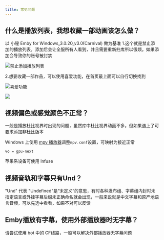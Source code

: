 ```yaml
---
title: 常见问题
---
```

## 什么是播放列表，我想收藏一部动画该怎么做？
以 小秘 Emby for Windows_3.0.20_v3.0(Carnival) 做为基准
1.这个就是禁止添加的播放列表，添加后会让全服所有人看到，并且需要重新扫库所以很烦。如果添加会导致你的账号被封禁

![禁止添加播放列表](https://img.155155155.xyz/i/2024/02/65d60b572d7e3.webp)

2.想要收藏一部作品，可以使用喜爱功能，在首页最上面可以自行切换找到

![喜爱功能](https://img.155155155.xyz/i/2024/02/65d60afd70bee.webp)

![](https://img.155155155.xyz/i/2024/02/65d60c17d8d0a.webp)

## 视频偏色或感觉颜色不正常？
一般是播放杜比视界时出现的问题，虽然库中杜比视界动画不多，但如果遇上了可要求添加非杜比版本

Windows 上使用 [mpv 播放器](https://mpv.io/)调整`mpv.conf`设置，可映射为接近正常
```
vo = gpu-next
```

苹果系设备可使用 Infuse
## 视频音轨和字幕只有Und？
"Und" 代表 "Undefined"是“未定义”的意思，有时各种发布组、字幕组内封时未指定语言或外挂字幕后缀未正确命名就会出现，一般来说就是中文字幕和原产地语言音频，可以先选中看看，如果不对可以反馈
## Emby播放有字幕，使用外部播放器时无字幕？
请尝试使用 bot 中的 CF线路，一般可以解决外部播放器无字幕问题
